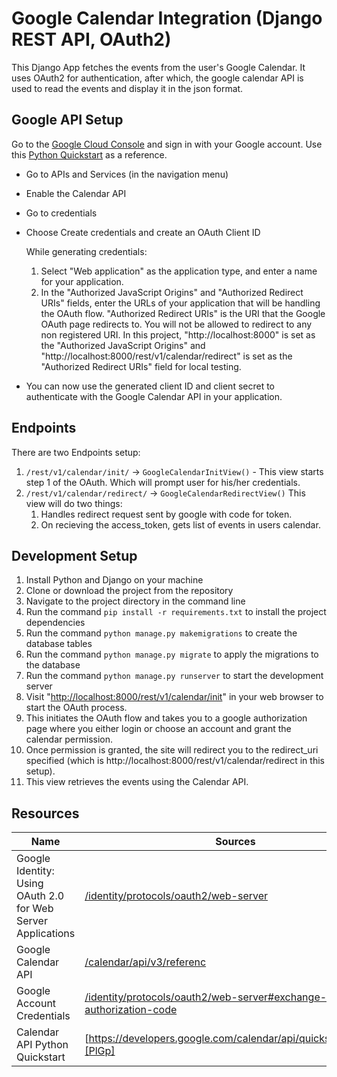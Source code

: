 # Google Calendar Integration (Django REST API, OAuth2)

This Django App fetches the events from the user's Google Calendar. It uses OAuth2 for authentication, after which, the google calendar API is used to read the events and display it in the json format.

## Google API Setup
Go to the [Google Cloud Console](https://console.cloud.google.com/) and sign in with your Google account. Use this [Python Quickstart](https://developers.google.com/calendar/api/quickstart/python) as a reference. 
- Go to APIs and Services (in the navigation menu)
- Enable the Calendar API
- Go to credentials
- Choose Create credentials and create an OAuth Client ID

    While generating credentials:
    1. Select "Web application" as the application type, and enter a name for your application.
    2. In the "Authorized JavaScript Origins" and "Authorized Redirect URIs" fields, enter the URLs of your application that will be handling the OAuth flow. "Authorized Redirect URIs" is the URI that the Google OAuth page redirects to. You will not be allowed to redirect to any non registered URI.
    In this project, "http://localhost:8000" is set as the "Authorized JavaScript Origins" and "http://localhost:8000/rest/v1/calendar/redirect" is set as the "Authorized Redirect URIs" field for local testing.
- You can now use the generated client ID and client secret to authenticate with the Google Calendar API in your application.

## Endpoints
There are two Endpoints setup:
1. `/rest/v1/calendar/init/` -> `GoogleCalendarInitView()` - This view starts step 1 of the OAuth. Which will prompt user for his/her credentials.
2. `/rest/v1/calendar/redirect/` -> `GoogleCalendarRedirectView()`
This view will do two things:
    1. Handles redirect request sent by google with code for token.
    2. On recieving the access_token, gets list of events in users calendar.

## Development Setup

1. Install Python and Django on your machine
2. Clone or download the project from the repository
3. Navigate to the project directory in the command line
4. Run the command `pip install -r requirements.txt` to install the project dependencies
5. Run the command `python manage.py makemigrations` to create the database tables
6. Run the command `python manage.py migrate` to apply the migrations to the database
7. Run the command `python manage.py runserver` to start the development server
8. Visit "[http://localhost:8000/rest/v1/calendar/init](http://localhost:8000/rest/v1/calendar/init)" in your web browser to start the OAuth process.
9. This initiates the OAuth flow and takes you to a google authorization page where you either login or choose an account and grant the calendar permission.
10. Once permission is granted, the site will redirect you to the  redirect_uri specified (which is http://localhost:8000/rest/v1/calendar/redirect in this setup).
11. This view retrieves the events using the Calendar API.

## Resources

| Name | Sources |
| ------ | ------ |
| Google Identity: Using OAuth 2.0 for Web Server Applications | [/identity/protocols/oauth2/web-server][PlDb] |
| Google Calendar API | [/calendar/api/v3/referenc][PlGh] |
| Google Account Credentials| [/identity/protocols/oauth2/web-server#exchange-authorization-code][PlIa] |
| Calendar API Python Quickstart | [https://developers.google.com/calendar/api/quickstart/python][PlGp]|


[PlDb]: <https://developers.google.com/identity/protocols/oauth2/web-server>
[PlGh]: <https://developers.google.com/calendar/api/v3/reference>
[PlIa]: <https://developers.google.com/identity/protocols/oauth2/web-server#exchange-authorization-codee>
[PlGp]: <https://developers.google.com/calendar/api/quickstart/python>
